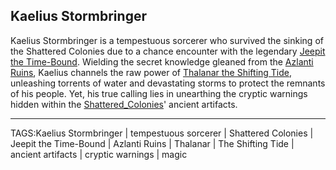 ## Kaelius Stormbringer

Kaelius Stormbringer is a tempestuous sorcerer who survived the sinking of the Shattered Colonies due to a chance encounter with the legendary [Jeepit the Time-Bound](../People/Jeepit_Time-Bound.md). Wielding the secret knowledge gleaned from the [Azlanti Ruins](../Places/Azlanti_Ruins.md), Kaelius channels the raw power of [Thalanar the Shifting Tide](../Gods/Thalanar%20the%20Shifting%20Tide.md), unleashing torrents of water and devastating storms to protect the remnants of his people. Yet, his true calling lies in unearthing the cryptic warnings hidden within the [Shattered_Colonies](../Places/Shattered_Colonies.md)' ancient artifacts.



---

TAGS:Kaelius Stormbringer | tempestuous sorcerer | Shattered Colonies | Jeepit the Time-Bound | Azlanti Ruins | Thalanar | The Shifting Tide | ancient artifacts | cryptic warnings | magic

